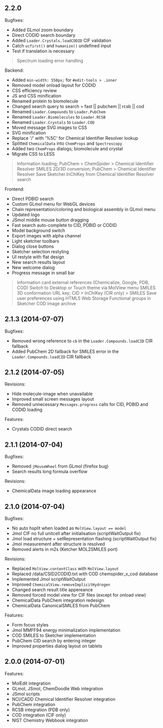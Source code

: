 ## 2.2.0

Bugfixes:

  - Added GLmol zoom boundary
  - Direct CODID search boundary
  - Added `Loader.Crystals.loadCODID` CIF validation
  - Catch `ucfirst()` and `humanize()` undefined input
  - Test if translation is necessary
  > Spectrum loading error handling

Backend:

  - Added `min-width: 550px;` for `#edit-tools > .inner`
  - Removed model onload layout for CODID
  - CSS efficiency review
  - JS and CSS minification
  - Renamed protein to biomolecule
  - Changed search query to search = fast || pubchem || rcsb || cod
  - Renamed `Loader.Compounds` to `Loader.PubChem`
  - Renamed `Loader.Biomolecules` to `Loader.RCSB`
  - Renamed `Loader.Crystals` to `Loader.COD`
  - Moved message SVG images to CSS
  - SVG minification
  - Replace '/' with '%5C' for Chemical Identifier Resolver lookup
  - Splitted `ChemicalData` into `ChemProps` and `Spectroscopy`
  - Added two `ChemProps` dialogs; biomolecule and crystal
  - Migrate CSS to LESS
  > Information loading; PubChem > ChemSpider > Chemical Identifier Resolver
  > SMILES 2D/3D conversion; PubChem > Chemical Identifier Resolver
  > Save Sketcher.InChiKey from Chemical Identifier Resolver search

Frontend:

  - Direct PDBID search
  - Custom GLmol menu for WebGL devices
  - Chain representation/coloring and biological assembly in GLmol menu
  - Updated logo
  - JSmol middle mouse button dragging
  - Fast search auto-complete to CID, PDBID or CODID
  - Model background switch
  - Export images with alpha channel
  - Light sketcher toolbars
  - Dialog close buttons
  - Sketcher selection restyling
  - UI restyle with flat design
  - New search results layout
  - New welcome dialog
  - Progress message in small bar
  > Information card external references (Chemicalize, Google, PDB, COD)
  > Switch to Desktop or Touch theme via MolView menu
  > SMILES 3D conformation URL key; CID > InChiKey (CIR only) > SMILES
  > Save user preferences using HTML5 Web Storage
  > Functional groups in Sketcher
  > COD image archive

## 2.1.3 (2014-07-07)

Bugfixes:

  - Removed wrong reference to `cb` in the `Loader.Compounds.loadCID` CIR fallback
  - Added PubChem 2D fallback for SMILES error in the `Loader.Compounds.loadCID` CIR fallback

## 2.1.2 (2014-07-05)

Revisions:

  - Hide molecule-image when unavailable
  - Improved small screen messages layout
  - Removed unnecessary `Messages.progress` calls for CID, PDBID and CODID loading

Features:

  - Crystals CODID direct search

## 2.1.1 (2014-07-04)

Bugfixes:

  - Removed `jMouseWheel` from GLmol (firefox bug)
  - Search results long formula overflow

Revisions:

  - ChemicalData image loading appearance

## 2.1.0 (2014-07-04)

Bugfixes:

  - No auto hsplit when loaded as `MolView.layout == model`
  - Jmol CIF no full unitcell after initialisation (scriptWaitOutput fix)
  - Jmol load structure + setRepresentation flashing (scriptWaitOutput fix)
  - Jmol measurement after structure is resolved
  - Removed alerts in m2s (Ketcher MOL2SMILES port)

Revisions:

  - Replaced `MolView.contentClass` with `MolView.layout`
  - Replaced /data/CSID2CODID.txt with COD chemspider_x_cod database
  - Implemented Jmol scriptWaitOutput
  - Improved `ChemicalView.removeImplicitHydrogen`
  - Changed search result title appereance
  - Removed forced model view for CIF files (except for onload view)
  - ChemicalData PubChem integration redesign
  - ChemicalData CanonicalSMILES from PubChem

Features:

  - Form focus styles
  - Jmol MMFF94 energy minimalization implementation
  - COD SMILES to Sketcher implementation
  - PubChem CID search by entering integer
  - Improved properties dialog layout on tablets

## 2.0.0 (2014-07-01)

Features:

  - MolEdit integration
  - GLmol, JSmol, ChemDoodle Web integration
  - JSmol scripts
  - NCI/CADD Chemical Identifier Resolver integration
  - PubChem integration
  - RCSB integration (PDB only)
  - COD integration (CIF only)
  - NIST Chemistry Webbook integration
